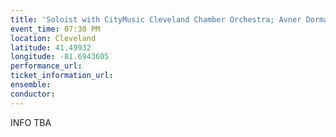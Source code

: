 ```yaml
---
title: 'Soloist with CityMusic Cleveland Chamber Orchestra; Avner Dorman's Saxophone Concerto'
event_time: 07:30 PM
location: Cleveland
latitude: 41.49932
longitude: -81.6943605
performance_url: 
ticket_information_url: 
ensemble: 
conductor: 
---
```

INFO TBA